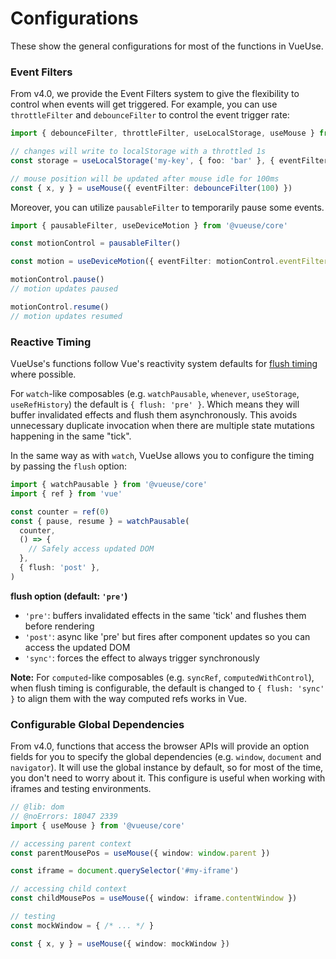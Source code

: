 # Configurations

These show the general configurations for most of the functions in VueUse.

### Event Filters

From v4.0, we provide the Event Filters system to give the flexibility to control when events will get triggered. For example, you can use `throttleFilter` and `debounceFilter` to control the event trigger rate:

```ts twoslash
import { debounceFilter, throttleFilter, useLocalStorage, useMouse } from '@vueuse/core'

// changes will write to localStorage with a throttled 1s
const storage = useLocalStorage('my-key', { foo: 'bar' }, { eventFilter: throttleFilter(1000) })

// mouse position will be updated after mouse idle for 100ms
const { x, y } = useMouse({ eventFilter: debounceFilter(100) })
```

Moreover, you can utilize `pausableFilter` to temporarily pause some events.

```ts twoslash
import { pausableFilter, useDeviceMotion } from '@vueuse/core'

const motionControl = pausableFilter()

const motion = useDeviceMotion({ eventFilter: motionControl.eventFilter })

motionControl.pause()
// motion updates paused

motionControl.resume()
// motion updates resumed
```

### Reactive Timing

VueUse's functions follow Vue's reactivity system defaults for [flush timing](https://vuejs.org/guide/essentials/watchers.html#callback-flush-timing) where possible.

For `watch`-like composables (e.g. `watchPausable`, `whenever`, `useStorage`, `useRefHistory`) the default is `{ flush: 'pre' }`. Which means they will buffer invalidated effects and flush them asynchronously. This avoids unnecessary duplicate invocation when there are multiple state mutations happening in the same "tick".

In the same way as with `watch`, VueUse allows you to configure the timing by passing the `flush` option:

```ts twoslash
import { watchPausable } from '@vueuse/core'
import { ref } from 'vue'

const counter = ref(0)
const { pause, resume } = watchPausable(
  counter,
  () => {
    // Safely access updated DOM
  },
  { flush: 'post' },
)
```

**flush option (default: `'pre'`)**

- `'pre'`: buffers invalidated effects in the same 'tick' and flushes them before rendering
- `'post'`: async like 'pre' but fires after component updates so you can access the updated DOM
- `'sync'`: forces the effect to always trigger synchronously

**Note:** For `computed`-like composables (e.g. `syncRef`, `computedWithControl`), when flush timing is configurable, the default is changed to `{ flush: 'sync' }` to align them with the way computed refs works in Vue.

### Configurable Global Dependencies

From v4.0, functions that access the browser APIs will provide an option fields for you to specify the global dependencies (e.g. `window`, `document` and `navigator`). It will use the global instance by default, so for most of the time, you don't need to worry about it. This configure is useful when working with iframes and testing environments.

```ts twoslash
// @lib: dom
// @noErrors: 18047 2339
import { useMouse } from '@vueuse/core'

// accessing parent context
const parentMousePos = useMouse({ window: window.parent })

const iframe = document.querySelector('#my-iframe')

// accessing child context
const childMousePos = useMouse({ window: iframe.contentWindow })
```

```ts
// testing
const mockWindow = { /* ... */ }

const { x, y } = useMouse({ window: mockWindow })
```
